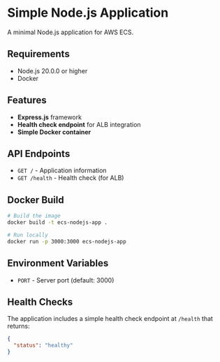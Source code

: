 # Simple Node.js Application

A minimal Node.js application for AWS ECS.

## Requirements

- Node.js 20.0.0 or higher
- Docker

## Features

- **Express.js** framework
- **Health check endpoint** for ALB integration
- **Simple Docker container**

## API Endpoints

- `GET /` - Application information
- `GET /health` - Health check (for ALB)

## Docker Build

```bash
# Build the image
docker build -t ecs-nodejs-app .

# Run locally
docker run -p 3000:3000 ecs-nodejs-app
```

## Environment Variables

- `PORT` - Server port (default: 3000)

## Health Checks

The application includes a simple health check endpoint at `/health` that returns:

```json
{
  "status": "healthy"
}
```
